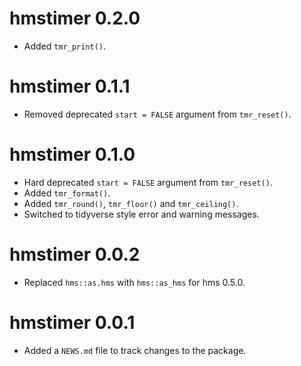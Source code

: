 <!-- NEWS.md is maintained by https://cynkra.github.io/fledge, do not edit -->

# hmstimer 0.2.0

- Added `tmr_print()`.


# hmstimer 0.1.1

- Removed deprecated `start = FALSE` argument from `tmr_reset()`.

# hmstimer 0.1.0

- Hard deprecated `start = FALSE` argument from `tmr_reset()`.
- Added `tmr_format()`.
- Added `tmr_round()`, `tmr_floor()` and `tmr_ceiling()`.
- Switched to tidyverse style error and warning messages.

# hmstimer 0.0.2

- Replaced `hms::as.hms` with `hms::as_hms` for hms 0.5.0.

# hmstimer 0.0.1

- Added a `NEWS.md` file to track changes to the package.

